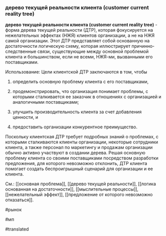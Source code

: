 ### дерево текущей реальности клиента (customer current reality tree)

**дерево текущей реальности клиента (customer current reality tree)** - форма дерева текущей реальности (ДТР), которая фокусируется на нежелательных эффектах (НЖЯ) клиентов организации, а не на НЖЯ самой организации. Этот ДТР представляет собой основанную на достаточности логическую схему, которая иллюстрирует причинно-следственные связи, существующие между основной проблемой клиента и большинством, если не всеми, НЖЯ-ми, вызванными его поставщиками.

Использование: Цели клиентской ДТР заключаются в том, чтобы

1. определить основную проблему клиента с его поставщиками,

2. продемонстрировать, что организация понимает проблемы, с которыми сталкивается ее заказчик в отношениях с организацией и аналогичными поставщиками;

3. улучшить производительность клиента за счет добавления ценности, и

4. предоставить организации конкурентное преимущество.

Поскольку клиентская ДТР требует подробных знаний о проблемах, с которыми сталкиваются клиенты организации, некоторые сотрудники клиента, а также персонал по маркетингу и продажам организации обычно активно участвуют в создании дерева. Решая основную проблему клиента со своими поставщиками посредством разработки предложения, для которого невозможно отклонить, ДТР клиента помогает создать беспроигрышный сценарий для организации и ее клиента.

См.: [[основная проблема]], [[дерево текущей реальности]], [[логика основанная на достаточности]], [[мыслительные процессы]], [[нежелательный эффект]], [[предложение от которого невозможно отказаться]].

#рынок

#мп

#translated
